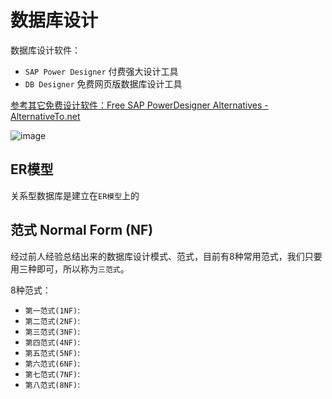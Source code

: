 # 数据库设计

数据库设计软件：
- `SAP Power Designer` 付费强大设计工具
- `DB Designer` 免费网页版数据库设计工具

[参考其它免费设计软件：Free SAP PowerDesigner Alternatives - AlternativeTo.net](https://alternativeto.net/software/sap-powerdesigner/?license=free)

![image](https://user-images.githubusercontent.com/14041622/48919620-d3ddc400-eece-11e8-8801-8358eab1e9db.png)


## ER模型

关系型数据库是建立在`ER模型`上的

## 范式 Normal Form (NF)

经过前人经验总结出来的数据库设计模式、范式，目前有8种常用范式，我们只要用三种即可，所以称为`三范式`。

8种范式：
- `第一范式(1NF)`: 
- `第二范式(2NF)`: 
- `第三范式(3NF)`: 
- `第四范式(4NF)`: 
- `第五范式(5NF)`: 
- `第六范式(6NF)`: 
- `第七范式(7NF)`: 
- `第八范式(8NF)`: 


